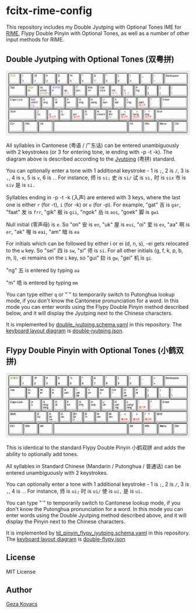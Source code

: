 # fcitx-rime-config

This repository includes my Double Jyutping with Optional Tones IME for [RIME](https://rime.im/), Flypy Double Pinyin with Optional Tones, as well as a number of other input methods for RIME.

## Double Jyutping with Optional Tones (双粤拼)

![](double-jyutping.png)

All syllables in Cantonese (粤语 / 广东话) can be entered unambiguously with 2 keystrokes (or 3 for entering tone, ie ending with -p -t -k). The diagram above is described according to the [Jyutping](https://en.wikipedia.org/wiki/Jyutping) (粤拼) standard.

You can optionally enter a tone with 1 additional keystroke - 1 is `;`, 2 is `/`, 3 is `,`, 4 is `x`, 5 is `v`, 6 is `.`. For instance, 师 is `si;` 史 is `si/` 试 is `si,` 时 is `six` 市 is `siv` 是 is `si.`

Syllables ending in -p -t -k (入声) are entered with 3 keys, where the last one is either `r` (for -t), `i` (for -k) or `o` (for -p). For example, "gat" 吉 is `gar`, "faat" 发 is `frr`, "gik" 极 is `gii`, "ngok" 岳 is `aoi`, "goek" 脚 is `gwi`

Null initial (零声母) is `e`. So "on" 安 is `en`, "uk" 屋 is `eui`, "oi" 爱 is `ex`, "aa" 啊 is `er`, "ak" 喔 is `eai`, "am" 暗 is `ea`

For initials which can be followed by either i or ei (d, n, s), -ei gets relocated to the `w` key. So "sei" 四 is `sw`, "si" 师 is `si`. For all other initials (g, f, k, p, b, m, l), -ei remains on the `i` key, so "gui" 攰 is `gw`, "gei" 机 is `gi`.

"ng" 五 is entered by typing `aa`

"m" 唔 is entered by typing `mm`

You can type either `q` or "\`" to temporarily switch to Putonghua lookup mode, if you don't know the Cantonese pronunciation for a word. In this mode you can enter words using the Flypy Double Pinyin method described below, and it will display the Jyutping next to the Chinese characters.

It is implemented by [double_jyutping.schema.yaml](https://github.com/gkovacs/fcitx-rime-config/blob/master/double_jyutping.schema.yaml) in this repository. The [keyboard layout diagram](http://www.keyboard-layout-editor.com/) is [double-jyutping.json](https://github.com/gkovacs/fcitx-rime-config/blob/master/double-jyutping.json).

## Flypy Double Pinyin with Optional Tones (小鹤双拼)

![](double-flypy.png)

This is identical to the standard Flypy Double Pinyin 小鹤双拼 and adds the ability to optionally add tones.

All syllables in Standard Chinese (Mandarin / Putonghua / 普通话) can be entered unambiguously with 2 keystrokes.

You can optionally enter a tone with 1 additional keystroke - 1 is `;`, 2 is `/`, 3 is `,`, 4 is `.`. For instance, 师 is `ui;` 时 is `ui/` 使 is `ui,` 是 is `ui.`

You can type "\`" to temporarily switch to Cantonese lookup mode, if you don't know the Putonghua pronunciation for a word. In this mode you can enter words using the Double Jyutping method described above, and it will display the Pinyin next to the Chinese characters.

It is implemented by [td_pinyin_flypy_jyutping.schema.yaml](https://github.com/gkovacs/fcitx-rime-config/blob/master/td_pinyin_flypy_jyutping.schema.yaml) in this repository. The [keyboard layout diagram](http://www.keyboard-layout-editor.com/) is [double-flypy.json](https://github.com/gkovacs/fcitx-rime-config/blob/master/double-flypy.json)

## License

MIT License

## Author

[Geza Kovacs](https://github.com/gkovacs)
